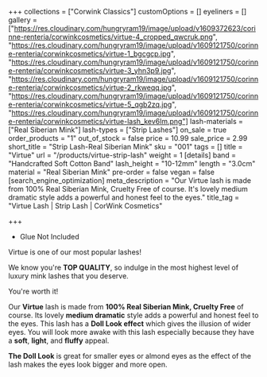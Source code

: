 +++
collections = ["Corwink Classics"]
customOptions = []
eyeliners = []
gallery = ["https://res.cloudinary.com/hungryram19/image/upload/v1609372623/corinne-renteria/corwinkcosmetics/virtue-4_cropped_qwcruk.png", "https://res.cloudinary.com/hungryram19/image/upload/v1609121750/corinne-renteria/corwinkcosmetics/virtue-1_bgcgcp.jpg", "https://res.cloudinary.com/hungryram19/image/upload/v1609121750/corinne-renteria/corwinkcosmetics/virtue-3_yhn3p9.jpg", "https://res.cloudinary.com/hungryram19/image/upload/v1609121750/corinne-renteria/corwinkcosmetics/virtue-2_rkweqq.jpg", "https://res.cloudinary.com/hungryram19/image/upload/v1609121750/corinne-renteria/corwinkcosmetics/virtue-5_qgb2zq.jpg", "https://res.cloudinary.com/hungryram19/image/upload/v1609121750/corinne-renteria/corwinkcosmetics/virtue-lash_kev6lm.png"]
lash-materials = ["Real Siberian Mink"]
lash-types = ["Strip Lashes"]
on_sale = true
order_products = "1"
out_of_stock = false
price = 10.99
sale_price = 2.99
short_title = "Strip Lash-Real Siberian Mink"
sku = "001"
tags = []
title = "Virtue"
url = "/products/virtue-strip-lash"
weight = 1
[details]
band = "Handcrafted Soft Cotton Band"
lash_height = "10-12mm"
length = "3.0cm"
material = "Real Siberian Mink"
pre-order = false
vegan = false
[search_engine_optimization]
meta_description = "Our Virtue lash is made from 100% Real Siberian Mink, Cruelty Free of course. It's lovely medium dramatic style adds a powerful and honest feel to the eyes."
title_tag = "Virtue Lash | Strip Lash | CorWink Cosmetics"

+++
* Glue Not Included

Virtue is one of our most popular lashes!

We know you're **TOP QUALITY**, so indulge in the most highest level of luxury mink lashes that you deserve.

You're worth it!

Our **Virtue** lash is made from **100% Real Siberian Mink, Cruelty Free** of course. Its lovely **medium dramatic** style adds a powerful and honest feel to the eyes. This lash has a **Doll Look effect** which gives the illusion of wider eyes. You will look more awake with this lash especially because they have a **soft**, **light**, and **fluffy** appeal.

**The Doll Look** is great for smaller eyes or almond eyes as the effect of the lash makes the eyes look bigger and more open.